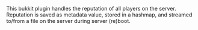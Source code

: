 This bukkit plugin handles the reputation of all players on the server. Reputation is saved as metadata value, stored in a hashmap, and streamed to/from a file on the server during server (re)boot.

